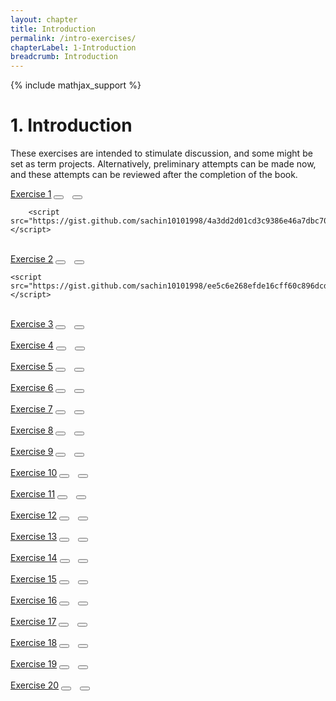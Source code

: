 ```yaml
---
layout: chapter
title: Introduction
permalink: /intro-exercises/
chapterLabel: 1-Introduction
breadcrumb: Introduction
---
```


{% include mathjax_support %}

# 1. Introduction

These exercises are intended to stimulate discussion, and some might be
set as term projects. Alternatively, preliminary attempts can be made
now, and these attempts can be reviewed after the completion of the
book.
<br>
<div class="card">
    <div class="card-header p-2">
        <a href='ex_1/' class="p-2">Exercise 1</a>
        <button type="button" class="btn btn-dark float-right" title="Bookmark Exercise" onclick="bookmark('ex1.1');" href="#"><i id="ex1.1" class="fas fa-bookmark" style="color:white"></i></button>
        <button type="button" class="btn btn-dark float-right" style="margin-left:10px; margin-right:10px;" title="Upvote Exercise" onclick="upvote('ex1.1');" href="#"><i id="ex1.1" class="fas fa-thumbs-up" style="color:white"></i></button>
    </div>
    
        <script src="https://gist.github.com/sachin10101998/4a3dd2d01cd3c9386e46a7dbc7074040.js"></script>
    
</div>

<br>
<div class="card">
    <div class="card-header p-2">
        <a href='ex_2/' class="p-2">Exercise 2</a>
        <button type="button" class="btn btn-dark float-right" title="Bookmark Exercise" onclick="bookmark('ex1.2');" href="#"><i id="ex1.2" class="fas fa-bookmark" style="color:white"></i></button>
        <button type="button" class="btn btn-dark float-right" style="margin-left:10px; margin-right:10px;" title="Upvote Exercise" onclick="upvote('ex1.2');" href="#"><i id="1.2" class="fas fa-thumbs-up" style="color:white"></i></button>
    </div>

    <script src="https://gist.github.com/sachin10101998/ee5c6e268efde16cff60c896dcda639b.js"></script>

</div>

<br>
<div class="card">
    <div class="card-header p-2">
        <a href='ex_3/' class="p-2">Exercise 3</a>
        <button type="button" class="btn btn-dark float-right" title="Bookmark Exercise" onclick="bookmark('ex1.3');" href="#"><i id="ex1.3" class="fas fa-bookmark" style="color:white"></i></button>
        <button type="button" class="btn btn-dark float-right" style="margin-left:10px; margin-right:10px;" title="Upvote Exercise" onclick="upvote('ex1.3');" href="#"><i id="1.3" class="fas fa-thumbs-up" style="color:white"></i></button>
    </div>
    <script src="https://gist.github.com/sachin10101998/73e3af38251a8e7a3f4f63b8d8a22c2f.js"></script>
</div>

<br>
<div class="card">
    <div class="card-header p-2">
        <a href='ex_4/' class="p-2">Exercise 4</a>
        <button type="button" class="btn btn-dark float-right" title="Bookmark Exercise" onclick="bookmark('ex1.1');" href="#"><i id="ex1.4" class="fas fa-bookmark" style="color:white"></i></button>
        <button type="button" class="btn btn-dark float-right" style="margin-left:10px; margin-right:10px;" title="Upvote Exercise" onclick="upvote('ex1.4');" href="#"><i id="1.4" class="fas fa-thumbs-up" style="color:white"></i></button>
    </div>
    <script src="https://gist.github.com/sachin10101998/b6607a0fc2452fa7fb9ed698172d4879.js"></script>
</div>

<br>
<div class="card">
    <div class="card-header p-2">
        <a href='ex_5/' class="p-2">Exercise 5</a>
        <button type="button" class="btn btn-dark float-right" title="Bookmark Exercise" onclick="bookmark('ex1.5');" href="#"><i id="ex1.5" class="fas fa-bookmark" style="color:white"></i></button>
        <button type="button" class="btn btn-dark float-right" style="margin-left:10px; margin-right:10px;" title="Upvote Exercise" onclick="upvote('ex1.5');" href="#"><i id="1.5" class="fas fa-thumbs-up" style="color:white"></i></button>
    </div>
    <script src="https://gist.github.com/sachin10101998/01ceaca70824bb57c517c17501d346a2.js"></script>
</div>

<br>
<div class="card">
    <div class="card-header p-2">
        <a href='ex_6/' class="p-2">Exercise 6</a>
        <button type="button" class="btn btn-dark float-right" title="Bookmark Exercise" onclick="bookmark('ex1.6');" href="#"><i id="ex1.6" class="fas fa-bookmark" style="color:white"></i></button>
        <button type="button" class="btn btn-dark float-right" style="margin-left:10px; margin-right:10px;" title="Upvote Exercise" onclick="upvote('ex1.6');" href="#"><i id="1.6" class="fas fa-thumbs-up" style="color:white"></i></button>
    </div>
    <script src="https://gist.github.com/sachin10101998/427e48377a96653c0cb2a1190ce7ceed.js"></script>
</div>

<br>
<div class="card">
    <div class="card-header p-2">
        <a href='ex_7/' class="p-2">Exercise 7</a>
        <button type="button" class="btn btn-dark float-right" title="Bookmark Exercise" onclick="bookmark('ex1.7');" href="#"><i id="ex1.7" class="fas fa-bookmark" style="color:white"></i></button>
        <button type="button" class="btn btn-dark float-right" style="margin-left:10px; margin-right:10px;" title="Upvote Exercise" onclick="upvote('ex1.7');" href="#"><i id="1.7" class="fas fa-thumbs-up" style="color:white"></i></button>
    </div>
    <script src="https://gist.github.com/sachin10101998/9f412aa4a2ab84f8600f165baa2b6da8.js"></script>
</div>

<br>
<div class="card">
    <div class="card-header p-2">
        <a href='ex_8/' class="p-2">Exercise 8</a>
        <button type="button" class="btn btn-dark float-right" title="Bookmark Exercise" onclick="bookmark('ex1.8');" href="#"><i id="ex1.8" class="fas fa-bookmark" style="color:white"></i></button>
        <button type="button" class="btn btn-dark float-right" style="margin-left:10px; margin-right:10px;" title="Upvote Exercise" onclick="upvote('ex1.8');" href="#"><i id="1.8" class="fas fa-thumbs-up" style="color:white"></i></button>
    </div>
   <script src="https://gist.github.com/sachin10101998/f09d4f501e730fad4ad56b34771d9a32.js"></script>
</div>

<br>
<div class="card">
    <div class="card-header p-2">
        <a href='ex_9/' class="p-2">Exercise 9</a>
        <button type="button" class="btn btn-dark float-right" title="Bookmark Exercise" onclick="bookmark('ex1.1');" href="#"><i id="ex1.9" class="fas fa-bookmark" style="color:white"></i></button>
        <button type="button" class="btn btn-dark float-right" style="margin-left:10px; margin-right:10px;" title="Upvote Exercise" onclick="upvote('ex1.9');" href="#"><i id="1.9" class="fas fa-thumbs-up" style="color:white"></i></button>
    </div>
    <script src="https://gist.github.com/sachin10101998/1c037532b0fb9fc70dac0eb2482b2849.js"></script>
</div>

<br>
<div class="card">
    <div class="card-header p-2">
        <a href='ex_10/' class="p-2">Exercise 10</a>
        <button type="button" class="btn btn-dark float-right" title="Bookmark Exercise" onclick="bookmark('ex1.10');" href="#"><i id="ex1.10" class="fas fa-bookmark" style="color:white"></i></button>
        <button type="button" class="btn btn-dark float-right" style="margin-left:10px; margin-right:10px;" title="Upvote Exercise" onclick="upvote('ex1.10');" href="#"><i id="1.10" class="fas fa-thumbs-up" style="color:white"></i></button>
    </div>
    <script src="https://gist.github.com/sachin10101998/0c48b43ec56fce58f748dec371f70fee.js"></script>
</div>

<br>
<div class="card">
    <div class="card-header p-2">
        <a href='ex_11/' class="p-2">Exercise 11</a>
        <button type="button" class="btn btn-dark float-right" title="Bookmark Exercise" onclick="bookmark('ex1.11');" href="#"><i id="ex1.11" class="fas fa-bookmark" style="color:white"></i></button>
        <button type="button" class="btn btn-dark float-right" style="margin-left:10px; margin-right:10px;" title="Upvote Exercise" onclick="upvote('ex1.11');" href="#"><i id="1.11" class="fas fa-thumbs-up" style="color:white"></i></button>
    </div>
    <script src="https://gist.github.com/sachin10101998/6037e1710c3a80f011bf4791e914bd52.js"></script>
</div>

<br>
<div class="card">
    <div class="card-header p-2">
        <a href='ex_12/' class="p-2">Exercise 12</a>
        <button type="button" class="btn btn-dark float-right" title="Bookmark Exercise" onclick="bookmark('ex1.12');" href="#"><i id="ex1.12" class="fas fa-bookmark" style="color:white"></i></button>
        <button type="button" class="btn btn-dark float-right" style="margin-left:10px; margin-right:10px;" title="Upvote Exercise" onclick="upvote('ex1.12');" href="#"><i id="1.12" class="fas fa-thumbs-up" style="color:white"></i></button>
    </div>
    <script src="https://gist.github.com/sachin10101998/b4f1b33143a0db5b915cfe00b769e168.js"></script>
</div>

<br>
<div class="card">
    <div class="card-header p-2">
        <a href='ex_13/' class="p-2">Exercise 13</a>
        <button type="button" class="btn btn-dark float-right" title="Bookmark Exercise" onclick="bookmark('ex1.13');" href="#"><i id="ex1.13" class="fas fa-bookmark" style="color:white"></i></button>
        <button type="button" class="btn btn-dark float-right" style="margin-left:10px; margin-right:10px;" title="Upvote Exercise" onclick="upvote('ex1.13');" href="#"><i id="1.1" class="fas fa-thumbs-up" style="color:white"></i></button>
    </div>
   <script src="https://gist.github.com/sachin10101998/ada1ab320b187278516cc611ef38a325.js"></script>
</div>

<br>
<div class="card">
    <div class="card-header p-2">
        <a href='ex_14/' class="p-2">Exercise 14</a>
        <button type="button" class="btn btn-dark float-right" title="Bookmark Exercise" onclick="bookmark('ex1.14');" href="#"><i id="ex1.14" class="fas fa-bookmark" style="color:white"></i></button>
        <button type="button" class="btn btn-dark float-right" style="margin-left:10px; margin-right:10px;" title="Upvote Exercise" onclick="upvote('ex1.14');" href="#"><i id="1.14" class="fas fa-thumbs-up" style="color:white"></i></button>
    </div>
    <script src="https://gist.github.com/sachin10101998/6cd48c70f6eb4d2a1867b94a6a5546d7.js"></script>
</div>

<br>
<div class="card">
    <div class="card-header p-2">
        <a href='ex_15/' class="p-2">Exercise 15</a>
        <button type="button" class="btn btn-dark float-right" title="Bookmark Exercise" onclick="bookmark('ex1.1');" href="#"><i id="ex1.15" class="fas fa-bookmark" style="color:white"></i></button>
        <button type="button" class="btn btn-dark float-right" style="margin-left:10px; margin-right:10px;" title="Upvote Exercise" onclick="upvote('ex1.15');" href="#"><i id="1.15" class="fas fa-thumbs-up" style="color:white"></i></button>
    </div>
    <script src="https://gist.github.com/sachin10101998/d6bd4963664c39978014efd729c58b88.js"></script>
</div>

<br>
<div class="card">
    <div class="card-header p-2">
        <a href='ex_16/' class="p-2">Exercise 16</a>
        <button type="button" class="btn btn-dark float-right" title="Bookmark Exercise" onclick="bookmark('ex1.16');" href="#"><i id="ex1.16" class="fas fa-bookmark" style="color:white"></i></button>
        <button type="button" class="btn btn-dark float-right" style="margin-left:10px; margin-right:10px;" title="Upvote Exercise" onclick="upvote('ex1.16');" href="#"><i id="1.16" class="fas fa-thumbs-up" style="color:white"></i></button>
    </div>
    <script src="https://gist.github.com/sachin10101998/0323f22a6ed3fd96ef221a01135c7067.js"></script>
</div>

<br>
<div class="card">
    <div class="card-header p-2">
        <a href='ex_17/' class="p-2">Exercise 17</a>
        <button type="button" class="btn btn-dark float-right" title="Bookmark Exercise" onclick="bookmark('ex1.17');" href="#"><i id="ex1.17" class="fas fa-bookmark" style="color:white"></i></button>
        <button type="button" class="btn btn-dark float-right" style="margin-left:10px; margin-right:10px;" title="Upvote Exercise" onclick="upvote('ex1.17');" href="#"><i id="1.17" class="fas fa-thumbs-up" style="color:white"></i></button>
    </div>
    <script src="https://gist.github.com/sachin10101998/4fa6c5da1c3c381d122c664d43a17a17.js"></script>
</div>

<br>
<div class="card">
    <div class="card-header p-2">
        <a href='ex_18/' class="p-2">Exercise 18</a>
        <button type="button" class="btn btn-dark float-right" title="Bookmark Exercise" onclick="bookmark('ex1.18');" href="#"><i id="ex1.18" class="fas fa-bookmark" style="color:white"></i></button>
        <button type="button" class="btn btn-dark float-right" style="margin-left:10px; margin-right:10px;" title="Upvote Exercise" onclick="upvote('ex1.18');" href="#"><i id="1.18" class="fas fa-thumbs-up" style="color:white"></i></button>
    </div>
    <script src="https://gist.github.com/sachin10101998/962177e8d13f1ba473cf985a94103ca2.js"></script>
</div>

<br>
<div class="card">
    <div class="card-header p-2">
        <a href='ex_19/' class="p-2">Exercise 19</a>
        <button type="button" class="btn btn-dark float-right" title="Bookmark Exercise" onclick="bookmark('ex1.19');" href="#"><i id="ex1.19" class="fas fa-bookmark" style="color:white"></i></button>
        <button type="button" class="btn btn-dark float-right" style="margin-left:10px; margin-right:10px;" title="Upvote Exercise" onclick="upvote('ex1.19');" href="#"><i id="1.19" class="fas fa-thumbs-up" style="color:white"></i></button>
    </div>
    <script src="https://gist.github.com/sachin10101998/6181cccf7224019b5a95f0be0a3bd760.js"></script>
</div>

<br>
<div class="card">
    <div class="card-header p-2">
        <a href='ex_20/' class="p-2">Exercise 20</a>
        <button type="button" class="btn btn-dark float-right" title="Bookmark Exercise" onclick="bookmark('ex1.20');" href="#"><i id="ex1.20" class="fas fa-bookmark" style="color:white"></i></button>
        <button type="button" class="btn btn-dark float-right" style="margin-left:10px; margin-right:10px;" title="Upvote Exercise" onclick="upvote('ex1.20');" href="#"><i id="1.20" class="fas fa-thumbs-up" style="color:white"></i></button>
    </div>
    <script src="https://gist.github.com/sachin10101998/2e0484a8c0603ccd15c31def3d6ee26d.js"></script>
</div>

<br>


